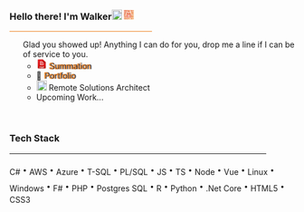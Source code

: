 <h3>Hello there! I'm Walker<img src="https://github.com/tadeochristopher/contentrepo/blob/e7bb1384fe93bb6522296f7c81bf02735875b193/WavingHandHi.png" width="18" height="18" />&nbsp;<img src="https://github.com/tadeochristopher/tadeochristopher/blob/5d27857840a8ffc6fc6c964bb8131e30afc670dd/CodeAddict.png" width="18" height="18" /></h3>
<hr style="width: 50%; text-align: left; margin-left: 0; background: #ed811f; line-height: .5px;" />
<ul style="list-style-type: none;">
  <li>Glad you showed up! Anything I can do for you, drop me a line if I can be of service to you.
    <ul style="list-style-type: circle;">
      <li>
        <img src="https://github.com/tadeochristopher/tadeochristopher/blob/5d27857840a8ffc6fc6c964bb8131e30afc670dd/pdfLogo.png" width="18" height="18" /> 
        <a href="https://drive.google.com/file/d/1FJP3g8ca7mdcA87k_bk_mAZORnT_2o5e/view" target="_blank" style="color: #ed811f; text-decoration: none; text-shadow: 2px 0 1px #000111, 0 0 2px #ed811f;">Summation</a>
      </li>
      <li>💼 <a href="https://tadeochristopher.dev" target="_blank" style="color: #ed811f; text-decoration: none; text-shadow: 2px 0 1px #000111, 0 0 2px #ed811f;">Portfolio</a></li>
      <li><img src="https://github.com/tadeochristopher/contentrepo/blob/e7bb1384fe93bb6522296f7c81bf02735875b193/Remote.png" width="18" height="18" /> Remote Solutions Architect</li>
      <li>Upcoming Work...</li>
    </ul>
  </li>
</ul>
<br />
<h3>Tech Stack</h3>
<hr style="width: 90%; />
           <p dir="auto">C# <b style="font-size: 18pt;">&middot;</b> AWS <b style="font-size: 18pt;">&middot</b> Azure <b style="font-size: 18pt;">&middot;</b> T-SQL <b style="font-size: 18pt;">&middot;</b> PL/SQL <b style="font-size: 18pt;">&middot;</b> JS <b style="font-size: 18pt;">&middot;</b> TS <b style="font-size: 18pt;">&middot;</b> Node <b style="font-size: 18pt;">&middot;</b> Vue <b style="font-size: 18pt;">&middot;</b> Linux <b style="font-size: 18pt;">&middot;</b> Windows <b style="font-size: 18pt;">&middot;</b> F# <b style="font-size: 18pt;">&middot;</b> PHP <b style="font-size: 18pt;">&middot;</b> Postgres SQL <b style="font-size: 18pt;">&middot;</b> R <b style="font-size: 18pt;">&middot;</b> Python <b style="font-size: 18pt;">&middot;</b> .Net Core <b style="font-size: 18pt;">&middot;</b> HTML5 <b style="font-size: 18pt;">&middot;</b> CSS3</p>
<br />
<div style="display: flex; flex-wrap: wrap; padding: 0 4px;"></div>
<!---
tadeochristopher/tadeochristopher is a ✨ special ✨ repository because its `README.md` (this file) appears on your GitHub profile.
You can click the Preview link to take a look at your changes.
--->
